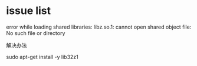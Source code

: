 ﻿# issue list

error while loading shared libraries: libz.so.1: cannot open shared object file: No such file or directory

解决办法

sudo apt-get install -y lib32z1
